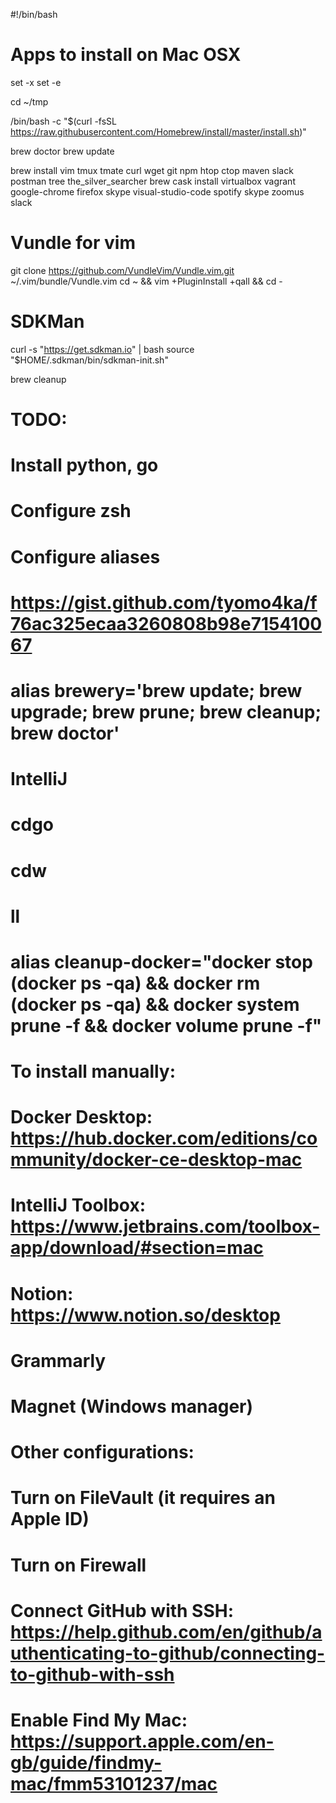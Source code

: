 #!/bin/bash
# Apps to install on Mac OSX

set -x
set -e

cd ~/tmp

/bin/bash -c "$(curl -fsSL https://raw.githubusercontent.com/Homebrew/install/master/install.sh)"

brew doctor
brew update

brew install vim tmux tmate curl wget git npm htop ctop maven slack postman tree the_silver_searcher
brew cask install virtualbox vagrant google-chrome firefox skype visual-studio-code spotify skype zoomus slack

# Vundle for vim
git clone https://github.com/VundleVim/Vundle.vim.git ~/.vim/bundle/Vundle.vim
cd ~ && vim +PluginInstall +qall && cd -

# SDKMan
curl -s "https://get.sdkman.io" | bash
source "$HOME/.sdkman/bin/sdkman-init.sh"

brew cleanup

# TODO: 
#   Install python, go
#   Configure zsh
#   Configure aliases
#     https://gist.github.com/tyomo4ka/f76ac325ecaa3260808b98e715410067
#     alias brewery='brew update; brew upgrade; brew prune; brew cleanup; brew doctor'
#     IntelliJ
#     cdgo
#     cdw
#     ll
#     alias cleanup-docker="docker stop (docker ps -qa) && docker rm (docker ps -qa) && docker system prune -f && docker volume prune -f"


# To install manually:
#   Docker Desktop:   https://hub.docker.com/editions/community/docker-ce-desktop-mac
#   IntelliJ Toolbox: https://www.jetbrains.com/toolbox-app/download/#section=mac
#   Notion:           https://www.notion.so/desktop
#   Grammarly
# Magnet (Windows manager)

# Other configurations:
#   Turn on FileVault (it requires an Apple ID)
#   Turn on Firewall
#   Connect GitHub with SSH: https://help.github.com/en/github/authenticating-to-github/connecting-to-github-with-ssh
#   Enable Find My Mac: https://support.apple.com/en-gb/guide/findmy-mac/fmm53101237/mac
